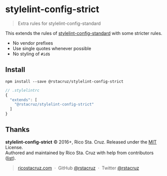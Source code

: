 # stylelint-config-strict

> Extra rules for stylelint-config-standard

This extends the rules of [stylelint-config-standard](https://github.com/stylelint/stylelint-config-standard) with some stricter rules.

- No vendor prefixes
- Use single quotes whenever possible
- No styling of `#id`s

## Install

```
npm install --save @rstacruz/stylelint-config-strict
```

```js
// .stylelintrc
{
  "extends": [
    "@rstacruz/stylelint-config-strict"
  ]
}
```

## Thanks

**stylelint-config-strict** © 2016+, Rico Sta. Cruz. Released under the [MIT] License.<br>
Authored and maintained by Rico Sta. Cruz with help from contributors ([list][contributors]).

> [ricostacruz.com](http://ricostacruz.com) &nbsp;&middot;&nbsp;
> GitHub [@rstacruz](https://github.com/rstacruz) &nbsp;&middot;&nbsp;
> Twitter [@rstacruz](https://twitter.com/rstacruz)

[MIT]: http://mit-license.org/
[contributors]: http://github.com/rstacruz/stylelint-config-strict/contributors
